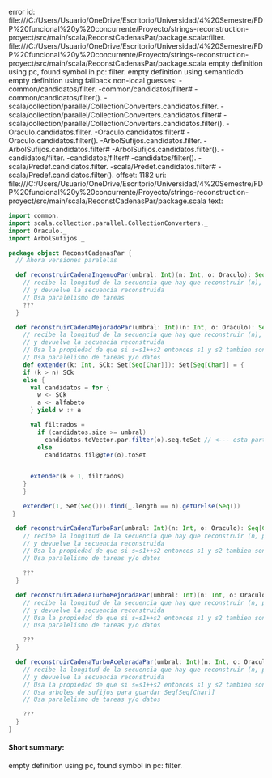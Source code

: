 error id: file:///C:/Users/Usuario/OneDrive/Escritorio/Universidad/4%20Semestre/FDP%20funcional%20y%20concurrente/Proyecto/strings-reconstruction-proyect/src/main/scala/ReconstCadenasPar/package.scala:filter.
file:///C:/Users/Usuario/OneDrive/Escritorio/Universidad/4%20Semestre/FDP%20funcional%20y%20concurrente/Proyecto/strings-reconstruction-proyect/src/main/scala/ReconstCadenasPar/package.scala
empty definition using pc, found symbol in pc: filter.
empty definition using semanticdb
empty definition using fallback
non-local guesses:
	 -common/candidatos/filter.
	 -common/candidatos/filter#
	 -common/candidatos/filter().
	 -scala/collection/parallel/CollectionConverters.candidatos.filter.
	 -scala/collection/parallel/CollectionConverters.candidatos.filter#
	 -scala/collection/parallel/CollectionConverters.candidatos.filter().
	 -Oraculo.candidatos.filter.
	 -Oraculo.candidatos.filter#
	 -Oraculo.candidatos.filter().
	 -ArbolSufijos.candidatos.filter.
	 -ArbolSufijos.candidatos.filter#
	 -ArbolSufijos.candidatos.filter().
	 -candidatos/filter.
	 -candidatos/filter#
	 -candidatos/filter().
	 -scala/Predef.candidatos.filter.
	 -scala/Predef.candidatos.filter#
	 -scala/Predef.candidatos.filter().
offset: 1182
uri: file:///C:/Users/Usuario/OneDrive/Escritorio/Universidad/4%20Semestre/FDP%20funcional%20y%20concurrente/Proyecto/strings-reconstruction-proyect/src/main/scala/ReconstCadenasPar/package.scala
text:
```scala
import common._
import scala.collection.parallel.CollectionConverters._
import Oraculo._
import ArbolSufijos._

package object ReconstCadenasPar {
  // Ahora versiones paralelas

  def reconstruirCadenaIngenuoPar(umbral: Int)(n: Int, o: Oraculo): Seq[Char] = {
    // recibe la longitud de la secuencia que hay que reconstruir (n), y un oraculo para esa secuencia
    // y devuelve la secuencia reconstruida
    // Usa paralelismo de tareas
    ???
  }

  def reconstruirCadenaMejoradoPar(umbral: Int)(n: Int, o: Oraculo): Seq[Char] = {
    // recibe la longitud de la secuencia que hay que reconstruir (n), y un oraculo para esa secuencia
    // y devuelve la secuencia reconstruida
    // Usa la propiedad de que si s=s1++s2 entonces s1 y s2 tambien son subsecuencias de s
    // Usa paralelismo de tareas y/o datos
    def extender(k: Int, SCk: Set[Seq[Char]]): Set[Seq[Char]] = {
    if (k > n) SCk
    else {
      val candidatos = for {
        w <- SCk
        a <- alfabeto
      } yield w :+ a

      val filtrados =
        if (candidatos.size >= umbral)
          candidatos.toVector.par.filter(o).seq.toSet // <--- esta parte cambia
        else
          candidatos.fil@@ter(o).toSet


      extender(k + 1, filtrados)
    }
    }

    extender(1, Set(Seq())).find(_.length == n).getOrElse(Seq())
 }

  def reconstruirCadenaTurboPar(umbral: Int)(n: Int, o: Oraculo): Seq[Char] = {
    // recibe la longitud de la secuencia que hay que reconstruir (n, potencia de 2), y un oraculo para esa secuencia
    // y devuelve la secuencia reconstruida
    // Usa la propiedad de que si s=s1++s2 entonces s1 y s2 tambien son subsecuencias de s
    // Usa paralelismo de tareas y/o datos

    ???
  }

  def reconstruirCadenaTurboMejoradaPar(umbral: Int)(n: Int, o: Oraculo): Seq[Char] = {
    // recibe la longitud de la secuencia que hay que reconstruir (n, potencia de 2), y un oraculo para esa secuencia
    // y devuelve la secuencia reconstruida
    // Usa la propiedad de que si s=s1++s2 entonces s1 y s2 tambien son subsecuencias de s
    // Usa paralelismo de tareas y/o datos

    ???
  }

  def reconstruirCadenaTurboAceleradaPar(umbral: Int)(n: Int, o: Oraculo): Seq[Char] = {
    // recibe la longitud de la secuencia que hay que reconstruir (n, potencia de 2), y un oraculo para esa secuencia
    // y devuelve la secuencia reconstruida
    // Usa la propiedad de que si s=s1++s2 entonces s1 y s2 tambien son subsecuencias de s
    // Usa arboles de sufijos para guardar Seq[Seq[Char]]
    // Usa paralelismo de tareas y/o datos

    ???
  }
}

```


#### Short summary: 

empty definition using pc, found symbol in pc: filter.